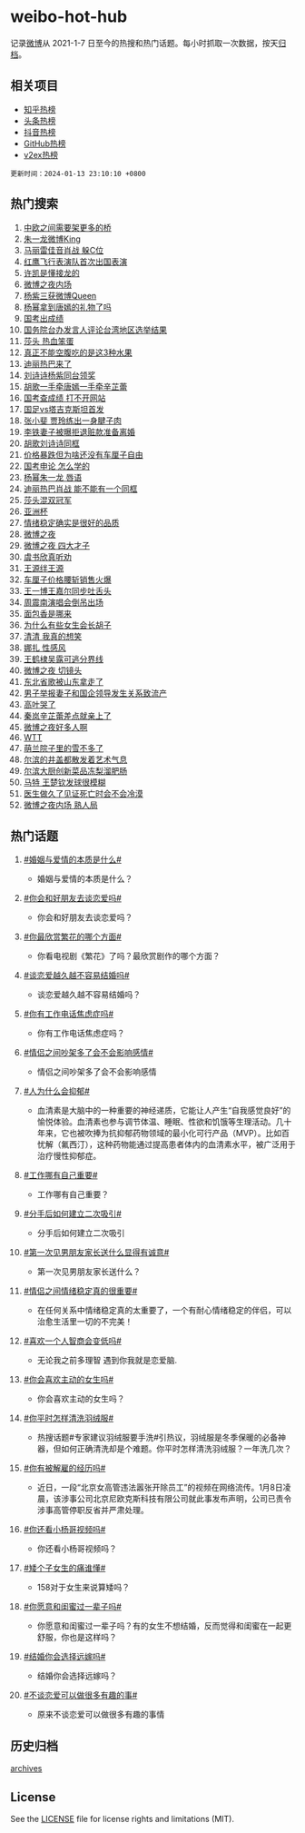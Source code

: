 # weibo-hot-hub

记录[微博](https://www.weibo.com)从 2021-1-7 日至今的热搜和热门话题。每小时抓取一次数据，按天[归档](archives)。

## 相关项目

- [知乎热榜](https://github.com/lonnyzhang423/zhihu-hot-hub)
- [头条热榜](https://github.com/lonnyzhang423/toutiao-hot-hub)
- [抖音热榜](https://github.com/lonnyzhang423/douyin-hot-hub)
- [GitHub热榜](https://github.com/lonnyzhang423/github-hot-hub)
- [v2ex热榜](https://github.com/lonnyzhang423/v2ex-hot-hub)


`更新时间：2024-01-13 23:10:10 +0800`

## 热门搜索

1. [中欧之间需要架更多的桥](https://m.weibo.cn/search?containerid=100103type%3D1%26t%3D10%26q%3D%23%E4%B8%AD%E6%AC%A7%E4%B9%8B%E9%97%B4%E9%9C%80%E8%A6%81%E6%9E%B6%E6%9B%B4%E5%A4%9A%E7%9A%84%E6%A1%A5%23&stream_entry_id=51&isnewpage=1&extparam=seat%3D1%26cate%3D10103%26q%3D%2523%25E4%25B8%25AD%25E6%25AC%25A7%25E4%25B9%258B%25E9%2597%25B4%25E9%259C%2580%25E8%25A6%2581%25E6%259E%25B6%25E6%259B%25B4%25E5%25A4%259A%25E7%259A%2584%25E6%25A1%25A5%2523%26dgr%3D0%26pos%3D0%26filter_type%3Drealtimehot%26c_type%3D51%26stream_entry_id%3D51%26display_time%3D1705158608%26pre_seqid%3D17051586087360425565)
1. [朱一龙微博King](https://m.weibo.cn/search?containerid=100103type%3D1%26t%3D10%26q%3D%E6%9C%B1%E4%B8%80%E9%BE%99%E5%BE%AE%E5%8D%9AKing&stream_entry_id=31&isnewpage=1&extparam=seat%3D1%26dgr%3D0%26stream_entry_id%3D31%26filter_type%3Drealtimehot%26c_type%3D31%26lcate%3D5001%26cate%3D5001%26q%3D%25E6%259C%25B1%25E4%25B8%2580%25E9%25BE%2599%25E5%25BE%25AE%25E5%258D%259AKing%26realpos%3D1%26pos%3D0%26flag%3D4%26band_rank%3D1%26display_time%3D1705158608%26pre_seqid%3D17051586087360425565)
1. [马丽雷佳音肖战 躲C位](https://m.weibo.cn/search?containerid=100103type%3D1%26t%3D10%26q%3D%E9%A9%AC%E4%B8%BD%E9%9B%B7%E4%BD%B3%E9%9F%B3%E8%82%96%E6%88%98+%E8%BA%B2C%E4%BD%8D&stream_entry_id=31&isnewpage=1&extparam=seat%3D1%26dgr%3D0%26stream_entry_id%3D31%26filter_type%3Drealtimehot%26c_type%3D31%26lcate%3D5001%26cate%3D5001%26q%3D%25E9%25A9%25AC%25E4%25B8%25BD%25E9%259B%25B7%25E4%25BD%25B3%25E9%259F%25B3%25E8%2582%2596%25E6%2588%2598%2520%25E8%25BA%25B2C%25E4%25BD%258D%26realpos%3D2%26pos%3D1%26flag%3D4%26band_rank%3D2%26display_time%3D1705158608%26pre_seqid%3D17051586087360425565)
1. [红鹰飞行表演队首次出国表演](https://m.weibo.cn/search?containerid=100103type%3D1%26t%3D10%26q%3D%23%E7%BA%A2%E9%B9%B0%E9%A3%9E%E8%A1%8C%E8%A1%A8%E6%BC%94%E9%98%9F%E9%A6%96%E6%AC%A1%E5%87%BA%E5%9B%BD%E8%A1%A8%E6%BC%94%23&stream_entry_id=31&isnewpage=1&extparam=seat%3D1%26dgr%3D0%26stream_entry_id%3D31%26filter_type%3Drealtimehot%26c_type%3D31%26lcate%3D5001%26cate%3D5001%26q%3D%2523%25E7%25BA%25A2%25E9%25B9%25B0%25E9%25A3%259E%25E8%25A1%258C%25E8%25A1%25A8%25E6%25BC%2594%25E9%2598%259F%25E9%25A6%2596%25E6%25AC%25A1%25E5%2587%25BA%25E5%259B%25BD%25E8%25A1%25A8%25E6%25BC%2594%2523%26realpos%3D3%26pos%3D2%26flag%3D1%26band_rank%3D3%26display_time%3D1705158608%26pre_seqid%3D17051586087360425565)
1. [许凯是懂接龙的](https://m.weibo.cn/search?containerid=100103type%3D1%26t%3D10%26q%3D%23%E8%AE%B8%E5%87%AF%E6%98%AF%E6%87%82%E6%8E%A5%E9%BE%99%E7%9A%84%23&stream_entry_id=31&isnewpage=1&extparam=seat%3D1%26is_ad_pos%3D1%26filter_type%3Drealtimehot%26c_type%3D31%26lcate%3D5001%26cate%3D5001%26q%3D%2523%25E8%25AE%25B8%25E5%2587%25AF%25E6%2598%25AF%25E6%2587%2582%25E6%258E%25A5%25E9%25BE%2599%25E7%259A%2584%2523%26dgr%3D0%26stream_entry_id%3D31%26adid%3D218706%26band_rank%3D4%26pos%3D3%26topic_ad%3D1%26display_time%3D1705158608%26pre_seqid%3D17051586087360425565)
1. [微博之夜内场](https://m.weibo.cn/search?containerid=100103type%3D1%26t%3D10%26q%3D%E5%BE%AE%E5%8D%9A%E4%B9%8B%E5%A4%9C%E5%86%85%E5%9C%BA&stream_entry_id=31&isnewpage=1&extparam=seat%3D1%26dgr%3D0%26stream_entry_id%3D31%26filter_type%3Drealtimehot%26c_type%3D31%26lcate%3D5001%26cate%3D5001%26q%3D%25E5%25BE%25AE%25E5%258D%259A%25E4%25B9%258B%25E5%25A4%259C%25E5%2586%2585%25E5%259C%25BA%26realpos%3D4%26pos%3D4%26flag%3D16%26band_rank%3D4%26display_time%3D1705158608%26pre_seqid%3D17051586087360425565)
1. [杨紫三获微博Queen](https://m.weibo.cn/search?containerid=100103type%3D1%26t%3D10%26q%3D%23%E6%9D%A8%E7%B4%AB%E4%B8%89%E8%8E%B7%E5%BE%AE%E5%8D%9AQueen%23&stream_entry_id=31&isnewpage=1&extparam=seat%3D1%26dgr%3D0%26stream_entry_id%3D31%26filter_type%3Drealtimehot%26c_type%3D31%26lcate%3D5001%26cate%3D5001%26q%3D%2523%25E6%259D%25A8%25E7%25B4%25AB%25E4%25B8%2589%25E8%258E%25B7%25E5%25BE%25AE%25E5%258D%259AQueen%2523%26realpos%3D5%26pos%3D5%26flag%3D1%26band_rank%3D5%26display_time%3D1705158608%26pre_seqid%3D17051586087360425565)
1. [杨幂拿到唐嫣的礼物了吗](https://m.weibo.cn/search?containerid=100103type%3D1%26t%3D10%26q%3D%E6%9D%A8%E5%B9%82%E6%8B%BF%E5%88%B0%E5%94%90%E5%AB%A3%E7%9A%84%E7%A4%BC%E7%89%A9%E4%BA%86%E5%90%97&stream_entry_id=31&isnewpage=1&extparam=seat%3D1%26dgr%3D0%26stream_entry_id%3D31%26filter_type%3Drealtimehot%26c_type%3D31%26lcate%3D5001%26cate%3D5001%26q%3D%25E6%259D%25A8%25E5%25B9%2582%25E6%258B%25BF%25E5%2588%25B0%25E5%2594%2590%25E5%25AB%25A3%25E7%259A%2584%25E7%25A4%25BC%25E7%2589%25A9%25E4%25BA%2586%25E5%2590%2597%26realpos%3D6%26pos%3D6%26flag%3D1%26band_rank%3D6%26display_time%3D1705158608%26pre_seqid%3D17051586087360425565)
1. [国考出成绩](https://m.weibo.cn/search?containerid=100103type%3D1%26t%3D10%26q%3D%E5%9B%BD%E8%80%83%E5%87%BA%E6%88%90%E7%BB%A9&stream_entry_id=31&isnewpage=1&extparam=seat%3D1%26dgr%3D0%26stream_entry_id%3D31%26filter_type%3Drealtimehot%26c_type%3D31%26lcate%3D5001%26cate%3D5001%26q%3D%25E5%259B%25BD%25E8%2580%2583%25E5%2587%25BA%25E6%2588%2590%25E7%25BB%25A9%26realpos%3D7%26pos%3D7%26flag%3D16%26band_rank%3D7%26display_time%3D1705158608%26pre_seqid%3D17051586087360425565)
1. [国务院台办发言人评论台湾地区选举结果](https://m.weibo.cn/search?containerid=100103type%3D1%26t%3D10%26q%3D%E5%9B%BD%E5%8A%A1%E9%99%A2%E5%8F%B0%E5%8A%9E%E5%8F%91%E8%A8%80%E4%BA%BA%E8%AF%84%E8%AE%BA%E5%8F%B0%E6%B9%BE%E5%9C%B0%E5%8C%BA%E9%80%89%E4%B8%BE%E7%BB%93%E6%9E%9C&stream_entry_id=31&isnewpage=1&extparam=seat%3D1%26dgr%3D0%26stream_entry_id%3D31%26filter_type%3Drealtimehot%26c_type%3D31%26lcate%3D5001%26cate%3D5001%26q%3D%25E5%259B%25BD%25E5%258A%25A1%25E9%2599%25A2%25E5%258F%25B0%25E5%258A%259E%25E5%258F%2591%25E8%25A8%2580%25E4%25BA%25BA%25E8%25AF%2584%25E8%25AE%25BA%25E5%258F%25B0%25E6%25B9%25BE%25E5%259C%25B0%25E5%258C%25BA%25E9%2580%2589%25E4%25B8%25BE%25E7%25BB%2593%25E6%259E%259C%26realpos%3D8%26pos%3D8%26flag%3D1%26band_rank%3D8%26display_time%3D1705158608%26pre_seqid%3D17051586087360425565)
1. [莎头 热血笨蛋](https://m.weibo.cn/search?containerid=100103type%3D1%26t%3D10%26q%3D%E8%8E%8E%E5%A4%B4+%E7%83%AD%E8%A1%80%E7%AC%A8%E8%9B%8B&stream_entry_id=31&isnewpage=1&extparam=seat%3D1%26dgr%3D0%26stream_entry_id%3D31%26filter_type%3Drealtimehot%26c_type%3D31%26lcate%3D5001%26cate%3D5001%26q%3D%25E8%258E%258E%25E5%25A4%25B4%2520%25E7%2583%25AD%25E8%25A1%2580%25E7%25AC%25A8%25E8%259B%258B%26realpos%3D9%26pos%3D9%26flag%3D1%26band_rank%3D9%26display_time%3D1705158608%26pre_seqid%3D17051586087360425565)
1. [真正不能空腹吃的是这3种水果](https://m.weibo.cn/search?containerid=100103type%3D1%26t%3D10%26q%3D%23%E7%9C%9F%E6%AD%A3%E4%B8%8D%E8%83%BD%E7%A9%BA%E8%85%B9%E5%90%83%E7%9A%84%E6%98%AF%E8%BF%993%E7%A7%8D%E6%B0%B4%E6%9E%9C%23&stream_entry_id=31&isnewpage=1&extparam=seat%3D1%26dgr%3D0%26stream_entry_id%3D31%26filter_type%3Drealtimehot%26c_type%3D31%26lcate%3D5001%26cate%3D5001%26q%3D%2523%25E7%259C%259F%25E6%25AD%25A3%25E4%25B8%258D%25E8%2583%25BD%25E7%25A9%25BA%25E8%2585%25B9%25E5%2590%2583%25E7%259A%2584%25E6%2598%25AF%25E8%25BF%25993%25E7%25A7%258D%25E6%25B0%25B4%25E6%259E%259C%2523%26realpos%3D10%26pos%3D10%26flag%3D0%26band_rank%3D10%26display_time%3D1705158608%26pre_seqid%3D17051586087360425565)
1. [迪丽热巴来了](https://m.weibo.cn/search?containerid=100103type%3D1%26t%3D10%26q%3D%23%E8%BF%AA%E4%B8%BD%E7%83%AD%E5%B7%B4%E6%9D%A5%E4%BA%86%23&stream_entry_id=31&isnewpage=1&extparam=seat%3D1%26dgr%3D0%26stream_entry_id%3D31%26filter_type%3Drealtimehot%26c_type%3D31%26lcate%3D5001%26cate%3D5001%26q%3D%2523%25E8%25BF%25AA%25E4%25B8%25BD%25E7%2583%25AD%25E5%25B7%25B4%25E6%259D%25A5%25E4%25BA%2586%2523%26realpos%3D11%26pos%3D11%26flag%3D2%26band_rank%3D11%26display_time%3D1705158608%26pre_seqid%3D17051586087360425565)
1. [刘诗诗杨紫同台领奖](https://m.weibo.cn/search?containerid=100103type%3D1%26t%3D10%26q%3D%23%E5%88%98%E8%AF%97%E8%AF%97%E6%9D%A8%E7%B4%AB%E5%90%8C%E5%8F%B0%E9%A2%86%E5%A5%96%23&stream_entry_id=31&isnewpage=1&extparam=seat%3D1%26dgr%3D0%26stream_entry_id%3D31%26filter_type%3Drealtimehot%26c_type%3D31%26lcate%3D5001%26cate%3D5001%26q%3D%2523%25E5%2588%2598%25E8%25AF%2597%25E8%25AF%2597%25E6%259D%25A8%25E7%25B4%25AB%25E5%2590%258C%25E5%258F%25B0%25E9%25A2%2586%25E5%25A5%2596%2523%26realpos%3D12%26pos%3D12%26flag%3D1%26band_rank%3D12%26display_time%3D1705158608%26pre_seqid%3D17051586087360425565)
1. [胡歌一手牵唐嫣一手牵辛芷蕾](https://m.weibo.cn/search?containerid=100103type%3D1%26t%3D10%26q%3D%23%E8%83%A1%E6%AD%8C%E4%B8%80%E6%89%8B%E7%89%B5%E5%94%90%E5%AB%A3%E4%B8%80%E6%89%8B%E7%89%B5%E8%BE%9B%E8%8A%B7%E8%95%BE%23&stream_entry_id=31&isnewpage=1&extparam=seat%3D1%26dgr%3D0%26stream_entry_id%3D31%26filter_type%3Drealtimehot%26c_type%3D31%26lcate%3D5001%26cate%3D5001%26q%3D%2523%25E8%2583%25A1%25E6%25AD%258C%25E4%25B8%2580%25E6%2589%258B%25E7%2589%25B5%25E5%2594%2590%25E5%25AB%25A3%25E4%25B8%2580%25E6%2589%258B%25E7%2589%25B5%25E8%25BE%259B%25E8%258A%25B7%25E8%2595%25BE%2523%26realpos%3D13%26pos%3D13%26flag%3D1%26band_rank%3D13%26display_time%3D1705158608%26pre_seqid%3D17051586087360425565)
1. [国考查成绩 打不开网站](https://m.weibo.cn/search?containerid=100103type%3D1%26t%3D10%26q%3D%E5%9B%BD%E8%80%83%E6%9F%A5%E6%88%90%E7%BB%A9+%E6%89%93%E4%B8%8D%E5%BC%80%E7%BD%91%E7%AB%99&stream_entry_id=31&isnewpage=1&extparam=seat%3D1%26dgr%3D0%26stream_entry_id%3D31%26filter_type%3Drealtimehot%26c_type%3D31%26lcate%3D5001%26cate%3D5001%26q%3D%25E5%259B%25BD%25E8%2580%2583%25E6%259F%25A5%25E6%2588%2590%25E7%25BB%25A9%2520%25E6%2589%2593%25E4%25B8%258D%25E5%25BC%2580%25E7%25BD%2591%25E7%25AB%2599%26realpos%3D14%26pos%3D14%26flag%3D0%26band_rank%3D14%26display_time%3D1705158608%26pre_seqid%3D17051586087360425565)
1. [国足vs塔吉克斯坦首发](https://m.weibo.cn/search?containerid=100103type%3D1%26t%3D10%26q%3D%23%E5%9B%BD%E8%B6%B3vs%E5%A1%94%E5%90%89%E5%85%8B%E6%96%AF%E5%9D%A6%E9%A6%96%E5%8F%91%23&stream_entry_id=31&isnewpage=1&extparam=seat%3D1%26dgr%3D0%26stream_entry_id%3D31%26filter_type%3Drealtimehot%26c_type%3D31%26lcate%3D5001%26cate%3D5001%26q%3D%2523%25E5%259B%25BD%25E8%25B6%25B3vs%25E5%25A1%2594%25E5%2590%2589%25E5%2585%258B%25E6%2596%25AF%25E5%259D%25A6%25E9%25A6%2596%25E5%258F%2591%2523%26realpos%3D15%26pos%3D15%26flag%3D0%26band_rank%3D15%26display_time%3D1705158608%26pre_seqid%3D17051586087360425565)
1. [张小斐 贾玲练出一身腱子肉](https://m.weibo.cn/search?containerid=100103type%3D1%26t%3D10%26q%3D%E5%BC%A0%E5%B0%8F%E6%96%90+%E8%B4%BE%E7%8E%B2%E7%BB%83%E5%87%BA%E4%B8%80%E8%BA%AB%E8%85%B1%E5%AD%90%E8%82%89&stream_entry_id=31&isnewpage=1&extparam=seat%3D1%26dgr%3D0%26stream_entry_id%3D31%26filter_type%3Drealtimehot%26c_type%3D31%26lcate%3D5001%26cate%3D5001%26q%3D%25E5%25BC%25A0%25E5%25B0%258F%25E6%2596%2590%2520%25E8%25B4%25BE%25E7%258E%25B2%25E7%25BB%2583%25E5%2587%25BA%25E4%25B8%2580%25E8%25BA%25AB%25E8%2585%25B1%25E5%25AD%2590%25E8%2582%2589%26realpos%3D16%26pos%3D16%26flag%3D1%26band_rank%3D16%26display_time%3D1705158608%26pre_seqid%3D17051586087360425565)
1. [李铁妻子被曝拒退赃款准备离婚](https://m.weibo.cn/search?containerid=100103type%3D1%26t%3D10%26q%3D%23%E6%9D%8E%E9%93%81%E5%A6%BB%E5%AD%90%E8%A2%AB%E6%9B%9D%E6%8B%92%E9%80%80%E8%B5%83%E6%AC%BE%E5%87%86%E5%A4%87%E7%A6%BB%E5%A9%9A%23&stream_entry_id=31&isnewpage=1&extparam=seat%3D1%26dgr%3D0%26stream_entry_id%3D31%26filter_type%3Drealtimehot%26c_type%3D31%26lcate%3D5001%26cate%3D5001%26q%3D%2523%25E6%259D%258E%25E9%2593%2581%25E5%25A6%25BB%25E5%25AD%2590%25E8%25A2%25AB%25E6%259B%259D%25E6%258B%2592%25E9%2580%2580%25E8%25B5%2583%25E6%25AC%25BE%25E5%2587%2586%25E5%25A4%2587%25E7%25A6%25BB%25E5%25A9%259A%2523%26realpos%3D17%26pos%3D17%26flag%3D0%26band_rank%3D17%26display_time%3D1705158608%26pre_seqid%3D17051586087360425565)
1. [胡歌刘诗诗同框](https://m.weibo.cn/search?containerid=100103type%3D1%26t%3D10%26q%3D%23%E8%83%A1%E6%AD%8C%E5%88%98%E8%AF%97%E8%AF%97%E5%90%8C%E6%A1%86%23&stream_entry_id=31&isnewpage=1&extparam=seat%3D1%26dgr%3D0%26stream_entry_id%3D31%26filter_type%3Drealtimehot%26c_type%3D31%26lcate%3D5001%26cate%3D5001%26q%3D%2523%25E8%2583%25A1%25E6%25AD%258C%25E5%2588%2598%25E8%25AF%2597%25E8%25AF%2597%25E5%2590%258C%25E6%25A1%2586%2523%26realpos%3D18%26pos%3D18%26flag%3D0%26band_rank%3D18%26display_time%3D1705158608%26pre_seqid%3D17051586087360425565)
1. [价格暴跌但为啥还没有车厘子自由](https://m.weibo.cn/search?containerid=100103type%3D1%26t%3D10%26q%3D%23%E4%BB%B7%E6%A0%BC%E6%9A%B4%E8%B7%8C%E4%BD%86%E4%B8%BA%E5%95%A5%E8%BF%98%E6%B2%A1%E6%9C%89%E8%BD%A6%E5%8E%98%E5%AD%90%E8%87%AA%E7%94%B1%23&stream_entry_id=31&isnewpage=1&extparam=seat%3D1%26dgr%3D0%26stream_entry_id%3D31%26filter_type%3Drealtimehot%26c_type%3D31%26lcate%3D5001%26cate%3D5001%26q%3D%2523%25E4%25BB%25B7%25E6%25A0%25BC%25E6%259A%25B4%25E8%25B7%258C%25E4%25BD%2586%25E4%25B8%25BA%25E5%2595%25A5%25E8%25BF%2598%25E6%25B2%25A1%25E6%259C%2589%25E8%25BD%25A6%25E5%258E%2598%25E5%25AD%2590%25E8%2587%25AA%25E7%2594%25B1%2523%26realpos%3D19%26pos%3D19%26flag%3D1%26band_rank%3D19%26display_time%3D1705158608%26pre_seqid%3D17051586087360425565)
1. [国考申论 怎么学的](https://m.weibo.cn/search?containerid=100103type%3D1%26t%3D10%26q%3D%E5%9B%BD%E8%80%83%E7%94%B3%E8%AE%BA+%E6%80%8E%E4%B9%88%E5%AD%A6%E7%9A%84&stream_entry_id=31&isnewpage=1&extparam=seat%3D1%26dgr%3D0%26stream_entry_id%3D31%26filter_type%3Drealtimehot%26c_type%3D31%26lcate%3D5001%26cate%3D5001%26q%3D%25E5%259B%25BD%25E8%2580%2583%25E7%2594%25B3%25E8%25AE%25BA%2520%25E6%2580%258E%25E4%25B9%2588%25E5%25AD%25A6%25E7%259A%2584%26realpos%3D20%26pos%3D20%26flag%3D0%26band_rank%3D20%26display_time%3D1705158608%26pre_seqid%3D17051586087360425565)
1. [杨幂朱一龙 唇语](https://m.weibo.cn/search?containerid=100103type%3D1%26t%3D10%26q%3D%E6%9D%A8%E5%B9%82%E6%9C%B1%E4%B8%80%E9%BE%99+%E5%94%87%E8%AF%AD&stream_entry_id=31&isnewpage=1&extparam=seat%3D1%26dgr%3D0%26stream_entry_id%3D31%26filter_type%3Drealtimehot%26c_type%3D31%26lcate%3D5001%26cate%3D5001%26q%3D%25E6%259D%25A8%25E5%25B9%2582%25E6%259C%25B1%25E4%25B8%2580%25E9%25BE%2599%2520%25E5%2594%2587%25E8%25AF%25AD%26realpos%3D21%26pos%3D21%26flag%3D2%26band_rank%3D21%26display_time%3D1705158608%26pre_seqid%3D17051586087360425565)
1. [迪丽热巴肖战 能不能有一个同框](https://m.weibo.cn/search?containerid=100103type%3D1%26t%3D10%26q%3D%E8%BF%AA%E4%B8%BD%E7%83%AD%E5%B7%B4%E8%82%96%E6%88%98+%E8%83%BD%E4%B8%8D%E8%83%BD%E6%9C%89%E4%B8%80%E4%B8%AA%E5%90%8C%E6%A1%86&stream_entry_id=31&isnewpage=1&extparam=seat%3D1%26dgr%3D0%26stream_entry_id%3D31%26filter_type%3Drealtimehot%26c_type%3D31%26lcate%3D5001%26cate%3D5001%26q%3D%25E8%25BF%25AA%25E4%25B8%25BD%25E7%2583%25AD%25E5%25B7%25B4%25E8%2582%2596%25E6%2588%2598%2520%25E8%2583%25BD%25E4%25B8%258D%25E8%2583%25BD%25E6%259C%2589%25E4%25B8%2580%25E4%25B8%25AA%25E5%2590%258C%25E6%25A1%2586%26realpos%3D22%26pos%3D22%26flag%3D1%26band_rank%3D22%26display_time%3D1705158608%26pre_seqid%3D17051586087360425565)
1. [莎头混双冠军](https://m.weibo.cn/search?containerid=100103type%3D1%26t%3D10%26q%3D%E8%8E%8E%E5%A4%B4%E6%B7%B7%E5%8F%8C%E5%86%A0%E5%86%9B&stream_entry_id=31&isnewpage=1&extparam=seat%3D1%26dgr%3D0%26stream_entry_id%3D31%26filter_type%3Drealtimehot%26c_type%3D31%26lcate%3D5001%26cate%3D5001%26q%3D%25E8%258E%258E%25E5%25A4%25B4%25E6%25B7%25B7%25E5%258F%258C%25E5%2586%25A0%25E5%2586%259B%26realpos%3D23%26pos%3D23%26flag%3D1%26band_rank%3D23%26display_time%3D1705158608%26pre_seqid%3D17051586087360425565)
1. [亚洲杯](https://m.weibo.cn/search?containerid=100103type%3D1%26t%3D10%26q%3D%E4%BA%9A%E6%B4%B2%E6%9D%AF&stream_entry_id=31&isnewpage=1&extparam=seat%3D1%26dgr%3D0%26stream_entry_id%3D31%26filter_type%3Drealtimehot%26c_type%3D31%26lcate%3D5001%26cate%3D5001%26q%3D%25E4%25BA%259A%25E6%25B4%25B2%25E6%259D%25AF%26realpos%3D24%26pos%3D24%26flag%3D0%26band_rank%3D24%26display_time%3D1705158608%26pre_seqid%3D17051586087360425565)
1. [情绪稳定确实是很好的品质](https://m.weibo.cn/search?containerid=100103type%3D1%26t%3D10%26q%3D%E6%83%85%E7%BB%AA%E7%A8%B3%E5%AE%9A%E7%A1%AE%E5%AE%9E%E6%98%AF%E5%BE%88%E5%A5%BD%E7%9A%84%E5%93%81%E8%B4%A8&stream_entry_id=31&isnewpage=1&extparam=seat%3D1%26dgr%3D0%26stream_entry_id%3D31%26filter_type%3Drealtimehot%26c_type%3D31%26lcate%3D5001%26cate%3D5001%26q%3D%25E6%2583%2585%25E7%25BB%25AA%25E7%25A8%25B3%25E5%25AE%259A%25E7%25A1%25AE%25E5%25AE%259E%25E6%2598%25AF%25E5%25BE%2588%25E5%25A5%25BD%25E7%259A%2584%25E5%2593%2581%25E8%25B4%25A8%26realpos%3D25%26pos%3D25%26flag%3D0%26band_rank%3D25%26display_time%3D1705158608%26pre_seqid%3D17051586087360425565)
1. [微博之夜](https://m.weibo.cn/search?containerid=100103type%3D1%26t%3D10%26q%3D%E5%BE%AE%E5%8D%9A%E4%B9%8B%E5%A4%9C&stream_entry_id=31&isnewpage=1&extparam=seat%3D1%26dgr%3D0%26stream_entry_id%3D31%26filter_type%3Drealtimehot%26c_type%3D31%26lcate%3D5001%26cate%3D5001%26q%3D%25E5%25BE%25AE%25E5%258D%259A%25E4%25B9%258B%25E5%25A4%259C%26realpos%3D26%26pos%3D26%26flag%3D0%26band_rank%3D26%26display_time%3D1705158608%26pre_seqid%3D17051586087360425565)
1. [微博之夜 四大才子](https://m.weibo.cn/search?containerid=100103type%3D1%26t%3D10%26q%3D%E5%BE%AE%E5%8D%9A%E4%B9%8B%E5%A4%9C+%E5%9B%9B%E5%A4%A7%E6%89%8D%E5%AD%90&stream_entry_id=31&isnewpage=1&extparam=seat%3D1%26dgr%3D0%26stream_entry_id%3D31%26filter_type%3Drealtimehot%26c_type%3D31%26lcate%3D5001%26cate%3D5001%26q%3D%25E5%25BE%25AE%25E5%258D%259A%25E4%25B9%258B%25E5%25A4%259C%2520%25E5%259B%259B%25E5%25A4%25A7%25E6%2589%258D%25E5%25AD%2590%26realpos%3D27%26pos%3D27%26flag%3D0%26band_rank%3D27%26display_time%3D1705158608%26pre_seqid%3D17051586087360425565)
1. [虞书欣真听劝](https://m.weibo.cn/search?containerid=100103type%3D1%26t%3D10%26q%3D%E8%99%9E%E4%B9%A6%E6%AC%A3%E7%9C%9F%E5%90%AC%E5%8A%9D&stream_entry_id=31&isnewpage=1&extparam=seat%3D1%26dgr%3D0%26stream_entry_id%3D31%26filter_type%3Drealtimehot%26c_type%3D31%26lcate%3D5001%26cate%3D5001%26q%3D%25E8%2599%259E%25E4%25B9%25A6%25E6%25AC%25A3%25E7%259C%259F%25E5%2590%25AC%25E5%258A%259D%26realpos%3D28%26pos%3D28%26flag%3D0%26band_rank%3D28%26display_time%3D1705158608%26pre_seqid%3D17051586087360425565)
1. [王源绊王源](https://m.weibo.cn/search?containerid=100103type%3D1%26t%3D10%26q%3D%E7%8E%8B%E6%BA%90%E7%BB%8A%E7%8E%8B%E6%BA%90&stream_entry_id=31&isnewpage=1&extparam=seat%3D1%26dgr%3D0%26stream_entry_id%3D31%26filter_type%3Drealtimehot%26c_type%3D31%26lcate%3D5001%26cate%3D5001%26q%3D%25E7%258E%258B%25E6%25BA%2590%25E7%25BB%258A%25E7%258E%258B%25E6%25BA%2590%26realpos%3D29%26pos%3D29%26flag%3D1%26band_rank%3D29%26display_time%3D1705158608%26pre_seqid%3D17051586087360425565)
1. [车厘子价格腰斩销售火爆](https://m.weibo.cn/search?containerid=100103type%3D1%26t%3D10%26q%3D%23%E8%BD%A6%E5%8E%98%E5%AD%90%E4%BB%B7%E6%A0%BC%E8%85%B0%E6%96%A9%E9%94%80%E5%94%AE%E7%81%AB%E7%88%86%23&stream_entry_id=31&isnewpage=1&extparam=seat%3D1%26dgr%3D0%26stream_entry_id%3D31%26filter_type%3Drealtimehot%26c_type%3D31%26lcate%3D5001%26cate%3D5001%26q%3D%2523%25E8%25BD%25A6%25E5%258E%2598%25E5%25AD%2590%25E4%25BB%25B7%25E6%25A0%25BC%25E8%2585%25B0%25E6%2596%25A9%25E9%2594%2580%25E5%2594%25AE%25E7%2581%25AB%25E7%2588%2586%2523%26realpos%3D30%26pos%3D30%26flag%3D0%26band_rank%3D30%26display_time%3D1705158608%26pre_seqid%3D17051586087360425565)
1. [王一博王嘉尔同步吐舌头](https://m.weibo.cn/search?containerid=100103type%3D1%26t%3D10%26q%3D%E7%8E%8B%E4%B8%80%E5%8D%9A%E7%8E%8B%E5%98%89%E5%B0%94%E5%90%8C%E6%AD%A5%E5%90%90%E8%88%8C%E5%A4%B4&stream_entry_id=31&isnewpage=1&extparam=seat%3D1%26dgr%3D0%26stream_entry_id%3D31%26filter_type%3Drealtimehot%26c_type%3D31%26lcate%3D5001%26cate%3D5001%26q%3D%25E7%258E%258B%25E4%25B8%2580%25E5%258D%259A%25E7%258E%258B%25E5%2598%2589%25E5%25B0%2594%25E5%2590%258C%25E6%25AD%25A5%25E5%2590%2590%25E8%2588%258C%25E5%25A4%25B4%26realpos%3D31%26pos%3D31%26flag%3D1%26band_rank%3D31%26display_time%3D1705158608%26pre_seqid%3D17051586087360425565)
1. [周震南演唱会倒吊出场](https://m.weibo.cn/search?containerid=100103type%3D1%26t%3D10%26q%3D%23%E5%91%A8%E9%9C%87%E5%8D%97%E6%BC%94%E5%94%B1%E4%BC%9A%E5%80%92%E5%90%8A%E5%87%BA%E5%9C%BA%23&stream_entry_id=31&isnewpage=1&extparam=seat%3D1%26dgr%3D0%26stream_entry_id%3D31%26filter_type%3Drealtimehot%26c_type%3D31%26lcate%3D5001%26cate%3D5001%26q%3D%2523%25E5%2591%25A8%25E9%259C%2587%25E5%258D%2597%25E6%25BC%2594%25E5%2594%25B1%25E4%25BC%259A%25E5%2580%2592%25E5%2590%258A%25E5%2587%25BA%25E5%259C%25BA%2523%26realpos%3D32%26pos%3D32%26flag%3D1%26band_rank%3D32%26display_time%3D1705158608%26pre_seqid%3D17051586087360425565)
1. [面包香是哪来](https://m.weibo.cn/search?containerid=100103type%3D1%26t%3D10%26q%3D%23%E9%9D%A2%E5%8C%85%E9%A6%99%E6%98%AF%E5%93%AA%E6%9D%A5%23&stream_entry_id=31&isnewpage=1&extparam=seat%3D1%26dgr%3D0%26stream_entry_id%3D31%26filter_type%3Drealtimehot%26c_type%3D31%26lcate%3D5001%26cate%3D5001%26q%3D%2523%25E9%259D%25A2%25E5%258C%2585%25E9%25A6%2599%25E6%2598%25AF%25E5%2593%25AA%25E6%259D%25A5%2523%26realpos%3D33%26pos%3D33%26flag%3D1%26band_rank%3D33%26display_time%3D1705158608%26pre_seqid%3D17051586087360425565)
1. [为什么有些女生会长胡子](https://m.weibo.cn/search?containerid=100103type%3D1%26t%3D10%26q%3D%23%E4%B8%BA%E4%BB%80%E4%B9%88%E6%9C%89%E4%BA%9B%E5%A5%B3%E7%94%9F%E4%BC%9A%E9%95%BF%E8%83%A1%E5%AD%90%23&stream_entry_id=31&isnewpage=1&extparam=seat%3D1%26dgr%3D0%26stream_entry_id%3D31%26filter_type%3Drealtimehot%26c_type%3D31%26lcate%3D5001%26cate%3D5001%26q%3D%2523%25E4%25B8%25BA%25E4%25BB%2580%25E4%25B9%2588%25E6%259C%2589%25E4%25BA%259B%25E5%25A5%25B3%25E7%2594%259F%25E4%25BC%259A%25E9%2595%25BF%25E8%2583%25A1%25E5%25AD%2590%2523%26realpos%3D34%26pos%3D34%26flag%3D1%26band_rank%3D34%26display_time%3D1705158608%26pre_seqid%3D17051586087360425565)
1. [清清 我真的想笑](https://m.weibo.cn/search?containerid=100103type%3D1%26t%3D10%26q%3D%E6%B8%85%E6%B8%85+%E6%88%91%E7%9C%9F%E7%9A%84%E6%83%B3%E7%AC%91&stream_entry_id=31&isnewpage=1&extparam=seat%3D1%26dgr%3D0%26stream_entry_id%3D31%26filter_type%3Drealtimehot%26c_type%3D31%26lcate%3D5001%26cate%3D5001%26q%3D%25E6%25B8%2585%25E6%25B8%2585%2520%25E6%2588%2591%25E7%259C%259F%25E7%259A%2584%25E6%2583%25B3%25E7%25AC%2591%26realpos%3D35%26pos%3D35%26flag%3D0%26band_rank%3D35%26display_time%3D1705158608%26pre_seqid%3D17051586087360425565)
1. [娜扎 性感风](https://m.weibo.cn/search?containerid=100103type%3D1%26t%3D10%26q%3D%E5%A8%9C%E6%89%8E+%E6%80%A7%E6%84%9F%E9%A3%8E&stream_entry_id=31&isnewpage=1&extparam=seat%3D1%26dgr%3D0%26stream_entry_id%3D31%26filter_type%3Drealtimehot%26c_type%3D31%26lcate%3D5001%26cate%3D5001%26q%3D%25E5%25A8%259C%25E6%2589%258E%2520%25E6%2580%25A7%25E6%2584%259F%25E9%25A3%258E%26realpos%3D36%26pos%3D36%26flag%3D0%26band_rank%3D36%26display_time%3D1705158608%26pre_seqid%3D17051586087360425565)
1. [王鹤棣吴露可逃分界线](https://m.weibo.cn/search?containerid=100103type%3D1%26t%3D10%26q%3D%23%E7%8E%8B%E9%B9%A4%E6%A3%A3%E5%90%B4%E9%9C%B2%E5%8F%AF%E9%80%83%E5%88%86%E7%95%8C%E7%BA%BF%23&stream_entry_id=31&isnewpage=1&extparam=seat%3D1%26dgr%3D0%26stream_entry_id%3D31%26filter_type%3Drealtimehot%26c_type%3D31%26lcate%3D5001%26cate%3D5001%26q%3D%2523%25E7%258E%258B%25E9%25B9%25A4%25E6%25A3%25A3%25E5%2590%25B4%25E9%259C%25B2%25E5%258F%25AF%25E9%2580%2583%25E5%2588%2586%25E7%2595%258C%25E7%25BA%25BF%2523%26realpos%3D37%26pos%3D37%26flag%3D0%26band_rank%3D37%26display_time%3D1705158608%26pre_seqid%3D17051586087360425565)
1. [微博之夜 切镜头](https://m.weibo.cn/search?containerid=100103type%3D1%26t%3D10%26q%3D%E5%BE%AE%E5%8D%9A%E4%B9%8B%E5%A4%9C+%E5%88%87%E9%95%9C%E5%A4%B4&stream_entry_id=31&isnewpage=1&extparam=seat%3D1%26dgr%3D0%26stream_entry_id%3D31%26filter_type%3Drealtimehot%26c_type%3D31%26lcate%3D5001%26cate%3D5001%26q%3D%25E5%25BE%25AE%25E5%258D%259A%25E4%25B9%258B%25E5%25A4%259C%2520%25E5%2588%2587%25E9%2595%259C%25E5%25A4%25B4%26realpos%3D38%26pos%3D38%26flag%3D0%26band_rank%3D38%26display_time%3D1705158608%26pre_seqid%3D17051586087360425565)
1. [东北省歌被山东拿走了](https://m.weibo.cn/search?containerid=100103type%3D1%26t%3D10%26q%3D%23%E4%B8%9C%E5%8C%97%E7%9C%81%E6%AD%8C%E8%A2%AB%E5%B1%B1%E4%B8%9C%E6%8B%BF%E8%B5%B0%E4%BA%86%23&stream_entry_id=31&isnewpage=1&extparam=seat%3D1%26dgr%3D0%26stream_entry_id%3D31%26filter_type%3Drealtimehot%26c_type%3D31%26lcate%3D5001%26cate%3D5001%26q%3D%2523%25E4%25B8%259C%25E5%258C%2597%25E7%259C%2581%25E6%25AD%258C%25E8%25A2%25AB%25E5%25B1%25B1%25E4%25B8%259C%25E6%258B%25BF%25E8%25B5%25B0%25E4%25BA%2586%2523%26realpos%3D39%26pos%3D39%26flag%3D0%26band_rank%3D39%26display_time%3D1705158608%26pre_seqid%3D17051586087360425565)
1. [男子举报妻子和国企领导发生关系致流产](https://m.weibo.cn/search?containerid=100103type%3D1%26t%3D10%26q%3D%23%E7%94%B7%E5%AD%90%E4%B8%BE%E6%8A%A5%E5%A6%BB%E5%AD%90%E5%92%8C%E5%9B%BD%E4%BC%81%E9%A2%86%E5%AF%BC%E5%8F%91%E7%94%9F%E5%85%B3%E7%B3%BB%E8%87%B4%E6%B5%81%E4%BA%A7%23&stream_entry_id=31&isnewpage=1&extparam=seat%3D1%26dgr%3D0%26stream_entry_id%3D31%26filter_type%3Drealtimehot%26c_type%3D31%26lcate%3D5001%26cate%3D5001%26q%3D%2523%25E7%2594%25B7%25E5%25AD%2590%25E4%25B8%25BE%25E6%258A%25A5%25E5%25A6%25BB%25E5%25AD%2590%25E5%2592%258C%25E5%259B%25BD%25E4%25BC%2581%25E9%25A2%2586%25E5%25AF%25BC%25E5%258F%2591%25E7%2594%259F%25E5%2585%25B3%25E7%25B3%25BB%25E8%2587%25B4%25E6%25B5%2581%25E4%25BA%25A7%2523%26realpos%3D40%26pos%3D40%26flag%3D0%26band_rank%3D40%26display_time%3D1705158608%26pre_seqid%3D17051586087360425565)
1. [高叶哭了](https://m.weibo.cn/search?containerid=100103type%3D1%26t%3D10%26q%3D%E9%AB%98%E5%8F%B6%E5%93%AD%E4%BA%86&stream_entry_id=31&isnewpage=1&extparam=seat%3D1%26dgr%3D0%26stream_entry_id%3D31%26filter_type%3Drealtimehot%26c_type%3D31%26lcate%3D5001%26cate%3D5001%26q%3D%25E9%25AB%2598%25E5%258F%25B6%25E5%2593%25AD%25E4%25BA%2586%26realpos%3D41%26pos%3D41%26flag%3D0%26band_rank%3D41%26display_time%3D1705158608%26pre_seqid%3D17051586087360425565)
1. [秦岚辛芷蕾差点就亲上了](https://m.weibo.cn/search?containerid=100103type%3D1%26t%3D10%26q%3D%E7%A7%A6%E5%B2%9A%E8%BE%9B%E8%8A%B7%E8%95%BE%E5%B7%AE%E7%82%B9%E5%B0%B1%E4%BA%B2%E4%B8%8A%E4%BA%86&stream_entry_id=31&isnewpage=1&extparam=seat%3D1%26dgr%3D0%26stream_entry_id%3D31%26filter_type%3Drealtimehot%26c_type%3D31%26lcate%3D5001%26cate%3D5001%26q%3D%25E7%25A7%25A6%25E5%25B2%259A%25E8%25BE%259B%25E8%258A%25B7%25E8%2595%25BE%25E5%25B7%25AE%25E7%2582%25B9%25E5%25B0%25B1%25E4%25BA%25B2%25E4%25B8%258A%25E4%25BA%2586%26realpos%3D42%26pos%3D42%26flag%3D1%26band_rank%3D42%26display_time%3D1705158608%26pre_seqid%3D17051586087360425565)
1. [微博之夜好多人啊](https://m.weibo.cn/search?containerid=100103type%3D1%26t%3D10%26q%3D%E5%BE%AE%E5%8D%9A%E4%B9%8B%E5%A4%9C%E5%A5%BD%E5%A4%9A%E4%BA%BA%E5%95%8A&stream_entry_id=31&isnewpage=1&extparam=seat%3D1%26dgr%3D0%26stream_entry_id%3D31%26filter_type%3Drealtimehot%26c_type%3D31%26lcate%3D5001%26cate%3D5001%26q%3D%25E5%25BE%25AE%25E5%258D%259A%25E4%25B9%258B%25E5%25A4%259C%25E5%25A5%25BD%25E5%25A4%259A%25E4%25BA%25BA%25E5%2595%258A%26realpos%3D43%26pos%3D43%26flag%3D0%26band_rank%3D43%26display_time%3D1705158608%26pre_seqid%3D17051586087360425565)
1. [WTT](https://m.weibo.cn/search?containerid=100103type%3D1%26t%3D10%26q%3DWTT&stream_entry_id=31&isnewpage=1&extparam=seat%3D1%26dgr%3D0%26stream_entry_id%3D31%26filter_type%3Drealtimehot%26c_type%3D31%26lcate%3D5001%26cate%3D5001%26q%3DWTT%26realpos%3D44%26pos%3D44%26flag%3D0%26band_rank%3D44%26display_time%3D1705158608%26pre_seqid%3D17051586087360425565)
1. [萌兰院子里的雪不多了](https://m.weibo.cn/search?containerid=100103type%3D1%26t%3D10%26q%3D%23%E8%90%8C%E5%85%B0%E9%99%A2%E5%AD%90%E9%87%8C%E7%9A%84%E9%9B%AA%E4%B8%8D%E5%A4%9A%E4%BA%86%23&stream_entry_id=31&isnewpage=1&extparam=seat%3D1%26dgr%3D0%26stream_entry_id%3D31%26filter_type%3Drealtimehot%26c_type%3D31%26lcate%3D5001%26cate%3D5001%26q%3D%2523%25E8%2590%258C%25E5%2585%25B0%25E9%2599%25A2%25E5%25AD%2590%25E9%2587%258C%25E7%259A%2584%25E9%259B%25AA%25E4%25B8%258D%25E5%25A4%259A%25E4%25BA%2586%2523%26realpos%3D45%26pos%3D45%26flag%3D32768%26band_rank%3D45%26display_time%3D1705158608%26pre_seqid%3D17051586087360425565)
1. [尔滨的井盖都散发着艺术气息](https://m.weibo.cn/search?containerid=100103type%3D1%26t%3D10%26q%3D%23%E5%B0%94%E6%BB%A8%E7%9A%84%E4%BA%95%E7%9B%96%E9%83%BD%E6%95%A3%E5%8F%91%E7%9D%80%E8%89%BA%E6%9C%AF%E6%B0%94%E6%81%AF%23&stream_entry_id=31&isnewpage=1&extparam=seat%3D1%26dgr%3D0%26stream_entry_id%3D31%26filter_type%3Drealtimehot%26c_type%3D31%26lcate%3D5001%26cate%3D5001%26q%3D%2523%25E5%25B0%2594%25E6%25BB%25A8%25E7%259A%2584%25E4%25BA%2595%25E7%259B%2596%25E9%2583%25BD%25E6%2595%25A3%25E5%258F%2591%25E7%259D%2580%25E8%2589%25BA%25E6%259C%25AF%25E6%25B0%2594%25E6%2581%25AF%2523%26realpos%3D46%26pos%3D46%26flag%3D32768%26band_rank%3D46%26display_time%3D1705158608%26pre_seqid%3D17051586087360425565)
1. [尔滨大厨创新菜品冻梨溜肥肠](https://m.weibo.cn/search?containerid=100103type%3D1%26t%3D10%26q%3D%23%E5%B0%94%E6%BB%A8%E5%A4%A7%E5%8E%A8%E5%88%9B%E6%96%B0%E8%8F%9C%E5%93%81%E5%86%BB%E6%A2%A8%E6%BA%9C%E8%82%A5%E8%82%A0%23&stream_entry_id=31&isnewpage=1&extparam=seat%3D1%26dgr%3D0%26stream_entry_id%3D31%26filter_type%3Drealtimehot%26c_type%3D31%26lcate%3D5001%26cate%3D5001%26q%3D%2523%25E5%25B0%2594%25E6%25BB%25A8%25E5%25A4%25A7%25E5%258E%25A8%25E5%2588%259B%25E6%2596%25B0%25E8%258F%259C%25E5%2593%2581%25E5%2586%25BB%25E6%25A2%25A8%25E6%25BA%259C%25E8%2582%25A5%25E8%2582%25A0%2523%26realpos%3D47%26pos%3D47%26flag%3D32768%26band_rank%3D47%26display_time%3D1705158608%26pre_seqid%3D17051586087360425565)
1. [马特 王楚钦发球很模糊](https://m.weibo.cn/search?containerid=100103type%3D1%26t%3D10%26q%3D%E9%A9%AC%E7%89%B9+%E7%8E%8B%E6%A5%9A%E9%92%A6%E5%8F%91%E7%90%83%E5%BE%88%E6%A8%A1%E7%B3%8A&stream_entry_id=31&isnewpage=1&extparam=seat%3D1%26dgr%3D0%26stream_entry_id%3D31%26filter_type%3Drealtimehot%26c_type%3D31%26lcate%3D5001%26cate%3D5001%26q%3D%25E9%25A9%25AC%25E7%2589%25B9%2520%25E7%258E%258B%25E6%25A5%259A%25E9%2592%25A6%25E5%258F%2591%25E7%2590%2583%25E5%25BE%2588%25E6%25A8%25A1%25E7%25B3%258A%26realpos%3D48%26pos%3D48%26flag%3D0%26band_rank%3D48%26display_time%3D1705158608%26pre_seqid%3D17051586087360425565)
1. [医生做久了见证死亡时会不会冷漠](https://m.weibo.cn/search?containerid=100103type%3D1%26t%3D10%26q%3D%E5%8C%BB%E7%94%9F%E5%81%9A%E4%B9%85%E4%BA%86%E8%A7%81%E8%AF%81%E6%AD%BB%E4%BA%A1%E6%97%B6%E4%BC%9A%E4%B8%8D%E4%BC%9A%E5%86%B7%E6%BC%A0&stream_entry_id=31&isnewpage=1&extparam=seat%3D1%26dgr%3D0%26stream_entry_id%3D31%26filter_type%3Drealtimehot%26c_type%3D31%26lcate%3D5001%26cate%3D5001%26q%3D%25E5%258C%25BB%25E7%2594%259F%25E5%2581%259A%25E4%25B9%2585%25E4%25BA%2586%25E8%25A7%2581%25E8%25AF%2581%25E6%25AD%25BB%25E4%25BA%25A1%25E6%2597%25B6%25E4%25BC%259A%25E4%25B8%258D%25E4%25BC%259A%25E5%2586%25B7%25E6%25BC%25A0%26realpos%3D49%26pos%3D49%26flag%3D0%26band_rank%3D49%26display_time%3D1705158608%26pre_seqid%3D17051586087360425565)
1. [微博之夜内场 熟人局](https://m.weibo.cn/search?containerid=100103type%3D1%26t%3D10%26q%3D%E5%BE%AE%E5%8D%9A%E4%B9%8B%E5%A4%9C%E5%86%85%E5%9C%BA+%E7%86%9F%E4%BA%BA%E5%B1%80&stream_entry_id=31&isnewpage=1&extparam=seat%3D1%26dgr%3D0%26stream_entry_id%3D31%26filter_type%3Drealtimehot%26c_type%3D31%26lcate%3D5001%26cate%3D5001%26q%3D%25E5%25BE%25AE%25E5%258D%259A%25E4%25B9%258B%25E5%25A4%259C%25E5%2586%2585%25E5%259C%25BA%2520%25E7%2586%259F%25E4%25BA%25BA%25E5%25B1%2580%26realpos%3D50%26pos%3D50%26flag%3D0%26band_rank%3D50%26display_time%3D1705158608%26pre_seqid%3D17051586087360425565)

## 热门话题

1. [#婚姻与爱情的本质是什么#](https://m.weibo.cn/search?containerid=231522type%3D1%26t%3D10%26q%3D%23%E5%A9%9A%E5%A7%BB%E4%B8%8E%E7%88%B1%E6%83%85%E7%9A%84%E6%9C%AC%E8%B4%A8%E6%98%AF%E4%BB%80%E4%B9%88%23&stream_entry_id=128&isnewpage=1&extparam=seat%3D1%26dgr%3D0%26c_type%3D128%26pos%3D1-0-0%26unitid%3D1704881162756%26cate%3D5004%26lcate%3D5004%26display_time%3D1705158610%26pre_seqid%3D170515861011301143473)
    - 婚姻与爱情的本质是什么？

1. [#你会和好朋友去谈恋爱吗#](https://m.weibo.cn/search?containerid=231522type%3D1%26t%3D10%26q%3D%23%E4%BD%A0%E4%BC%9A%E5%92%8C%E5%A5%BD%E6%9C%8B%E5%8F%8B%E5%8E%BB%E8%B0%88%E6%81%8B%E7%88%B1%E5%90%97%23&stream_entry_id=128&isnewpage=1&extparam=seat%3D1%26dgr%3D0%26c_type%3D128%26pos%3D1-0-1%26unitid%3D1704849959446%26cate%3D5004%26lcate%3D5004%26display_time%3D1705158610%26pre_seqid%3D170515861011301143473)
    - 你会和好朋友去谈恋爱吗？

1. [#你最欣赏繁花的哪个方面#](https://m.weibo.cn/search?containerid=231522type%3D1%26t%3D10%26q%3D%23%E4%BD%A0%E6%9C%80%E6%AC%A3%E8%B5%8F%E7%B9%81%E8%8A%B1%E7%9A%84%E5%93%AA%E4%B8%AA%E6%96%B9%E9%9D%A2%23&stream_entry_id=128&isnewpage=1&extparam=seat%3D1%26dgr%3D0%26c_type%3D128%26pos%3D1-0-2%26unitid%3D1704872158127%26cate%3D5004%26lcate%3D5004%26display_time%3D1705158610%26pre_seqid%3D170515861011301143473)
    - 你看电视剧《繁花》了吗？最欣赏剧作的哪个方面？

1. [#谈恋爱越久越不容易结婚吗#](https://m.weibo.cn/search?containerid=231522type%3D1%26t%3D10%26q%3D%23%E8%B0%88%E6%81%8B%E7%88%B1%E8%B6%8A%E4%B9%85%E8%B6%8A%E4%B8%8D%E5%AE%B9%E6%98%93%E7%BB%93%E5%A9%9A%E5%90%97%23&stream_entry_id=128&isnewpage=1&extparam=seat%3D1%26dgr%3D0%26c_type%3D128%26pos%3D1-0-3%26unitid%3D1704871559387%26cate%3D5004%26lcate%3D5004%26display_time%3D1705158610%26pre_seqid%3D170515861011301143473)
    - 谈恋爱越久越不容易结婚吗？

1. [#你有工作电话焦虑症吗#](https://m.weibo.cn/search?containerid=231522type%3D1%26t%3D10%26q%3D%23%E4%BD%A0%E6%9C%89%E5%B7%A5%E4%BD%9C%E7%94%B5%E8%AF%9D%E7%84%A6%E8%99%91%E7%97%87%E5%90%97%23&stream_entry_id=128&isnewpage=1&extparam=seat%3D1%26dgr%3D0%26c_type%3D128%26pos%3D1-0-4%26unitid%3D1704877884678%26cate%3D5004%26lcate%3D5004%26display_time%3D1705158610%26pre_seqid%3D170515861011301143473)
    - 你有工作电话焦虑症吗？

1. [#情侣之间吵架多了会不会影响感情#](https://m.weibo.cn/search?containerid=231522type%3D1%26t%3D10%26q%3D%23%E6%83%85%E4%BE%A3%E4%B9%8B%E9%97%B4%E5%90%B5%E6%9E%B6%E5%A4%9A%E4%BA%86%E4%BC%9A%E4%B8%8D%E4%BC%9A%E5%BD%B1%E5%93%8D%E6%84%9F%E6%83%85%23&stream_entry_id=128&isnewpage=1&extparam=seat%3D1%26dgr%3D0%26c_type%3D128%26pos%3D1-0-5%26unitid%3D1704792093809%26cate%3D5004%26lcate%3D5004%26display_time%3D1705158610%26pre_seqid%3D170515861011301143473)
    - 情侣之间吵架多了会不会影响感情

1. [#人为什么会抑郁#](https://m.weibo.cn/search?containerid=231522type%3D1%26t%3D10%26q%3D%23%E4%BA%BA%E4%B8%BA%E4%BB%80%E4%B9%88%E4%BC%9A%E6%8A%91%E9%83%81%23&stream_entry_id=128&isnewpage=1&extparam=seat%3D1%26dgr%3D0%26c_type%3D128%26pos%3D1-0-6%26unitid%3D1704881163792%26cate%3D5004%26lcate%3D5004%26display_time%3D1705158610%26pre_seqid%3D170515861011301143473)
    - 血清素是大脑中的一种重要的神经递质，它能让人产生“自我感觉良好”的愉悦体验。血清素也参与调节体温、睡眠、性欲和饥饿等生理活动。几十年来，它也被吹捧为抗抑郁药物领域的最小化可行产品（MVP）。比如百忧解（氟西汀），这种药物能通过提高患者体内的血清素水平，被广泛用于治疗慢性抑郁症。

1. [#工作哪有自己重要#](https://m.weibo.cn/search?containerid=231522type%3D1%26t%3D10%26q%3D%23%E5%B7%A5%E4%BD%9C%E5%93%AA%E6%9C%89%E8%87%AA%E5%B7%B1%E9%87%8D%E8%A6%81%23&stream_entry_id=128&isnewpage=1&extparam=seat%3D1%26dgr%3D0%26c_type%3D128%26pos%3D1-0-7%26unitid%3D1704949537973%26cate%3D5004%26lcate%3D5004%26display_time%3D1705158610%26pre_seqid%3D170515861011301143473)
    - 工作哪有自己重要？

1. [#分手后如何建立二次吸引#](https://m.weibo.cn/search?containerid=231522type%3D1%26t%3D10%26q%3D%23%E5%88%86%E6%89%8B%E5%90%8E%E5%A6%82%E4%BD%95%E5%BB%BA%E7%AB%8B%E4%BA%8C%E6%AC%A1%E5%90%B8%E5%BC%95%23&stream_entry_id=128&isnewpage=1&extparam=seat%3D1%26dgr%3D0%26c_type%3D128%26pos%3D1-0-8%26unitid%3D1704870666886%26cate%3D5004%26lcate%3D5004%26display_time%3D1705158610%26pre_seqid%3D170515861011301143473)
    - 分手后如何建立二次吸引

1. [#第一次见男朋友家长送什么显得有诚意#](https://m.weibo.cn/search?containerid=231522type%3D1%26t%3D10%26q%3D%23%E7%AC%AC%E4%B8%80%E6%AC%A1%E8%A7%81%E7%94%B7%E6%9C%8B%E5%8F%8B%E5%AE%B6%E9%95%BF%E9%80%81%E4%BB%80%E4%B9%88%E6%98%BE%E5%BE%97%E6%9C%89%E8%AF%9A%E6%84%8F%23&stream_entry_id=128&isnewpage=1&extparam=seat%3D1%26dgr%3D0%26c_type%3D128%26pos%3D1-0-9%26unitid%3D1704946836507%26cate%3D5004%26lcate%3D5004%26display_time%3D1705158610%26pre_seqid%3D170515861011301143473)
    - 第一次见男朋友家长送什么？

1. [#情侣之间情绪稳定真的很重要#](https://m.weibo.cn/search?containerid=231522type%3D1%26t%3D10%26q%3D%23%E6%83%85%E4%BE%A3%E4%B9%8B%E9%97%B4%E6%83%85%E7%BB%AA%E7%A8%B3%E5%AE%9A%E7%9C%9F%E7%9A%84%E5%BE%88%E9%87%8D%E8%A6%81%23&stream_entry_id=128&isnewpage=1&extparam=seat%3D1%26dgr%3D0%26c_type%3D128%26pos%3D1-0-10%26unitid%3D1704779493657%26cate%3D5004%26lcate%3D5004%26display_time%3D1705158610%26pre_seqid%3D170515861011301143473)
    - 在任何关系中情绪稳定真的太重要了，一个有耐心情绪稳定的伴侣，可以治愈生活里一切的不完美！

1. [#喜欢一个人智商会变低吗#](https://m.weibo.cn/search?containerid=231522type%3D1%26t%3D10%26q%3D%23%E5%96%9C%E6%AC%A2%E4%B8%80%E4%B8%AA%E4%BA%BA%E6%99%BA%E5%95%86%E4%BC%9A%E5%8F%98%E4%BD%8E%E5%90%97%23&stream_entry_id=128&isnewpage=1&extparam=seat%3D1%26dgr%3D0%26c_type%3D128%26pos%3D1-0-11%26unitid%3D1704783068038%26cate%3D5004%26lcate%3D5004%26display_time%3D1705158610%26pre_seqid%3D170515861011301143473)
    - 无论我之前多理智  遇到你我就是恋爱脑.

1. [#你会喜欢主动的女生吗#](https://m.weibo.cn/search?containerid=231522type%3D1%26t%3D10%26q%3D%23%E4%BD%A0%E4%BC%9A%E5%96%9C%E6%AC%A2%E4%B8%BB%E5%8A%A8%E7%9A%84%E5%A5%B3%E7%94%9F%E5%90%97%23&stream_entry_id=128&isnewpage=1&extparam=seat%3D1%26dgr%3D0%26c_type%3D128%26pos%3D1-0-12%26unitid%3D1704786077236%26cate%3D5004%26lcate%3D5004%26display_time%3D1705158610%26pre_seqid%3D170515861011301143473)
    - 你会喜欢主动的女生吗？

1. [#你平时怎样清洗羽绒服#](https://m.weibo.cn/search?containerid=231522type%3D1%26t%3D10%26q%3D%23%E4%BD%A0%E5%B9%B3%E6%97%B6%E6%80%8E%E6%A0%B7%E6%B8%85%E6%B4%97%E7%BE%BD%E7%BB%92%E6%9C%8D%23&stream_entry_id=128&isnewpage=1&extparam=seat%3D1%26dgr%3D0%26c_type%3D128%26pos%3D1-0-13%26unitid%3D1704789081364%26cate%3D5004%26lcate%3D5004%26display_time%3D1705158610%26pre_seqid%3D170515861011301143473)
    - 热搜话题#专家建议羽绒服要手洗#引热议，羽绒服是冬季保暖的必备神器，但如何正确清洗却是个难题。你平时怎样清洗羽绒服？一年洗几次？

1. [#你有被解雇的经历吗#](https://m.weibo.cn/search?containerid=231522type%3D1%26t%3D10%26q%3D%23%E4%BD%A0%E6%9C%89%E8%A2%AB%E8%A7%A3%E9%9B%87%E7%9A%84%E7%BB%8F%E5%8E%86%E5%90%97%23&stream_entry_id=128&isnewpage=1&extparam=seat%3D1%26dgr%3D0%26c_type%3D128%26pos%3D1-0-14%26unitid%3D1704794482090%26cate%3D5004%26lcate%3D5004%26display_time%3D1705158610%26pre_seqid%3D170515861011301143473)
    - 近日，一段“北京女高管违法嚣张开除员工”的视频在网络流传。1月8日凌晨，该涉事公司北京尼欧克斯科技有限公司就此事发布声明，公司已责令涉事高管停职反省并严肃处理。

1. [#你还看小杨哥视频吗#](https://m.weibo.cn/search?containerid=231522type%3D1%26t%3D10%26q%3D%23%E4%BD%A0%E8%BF%98%E7%9C%8B%E5%B0%8F%E6%9D%A8%E5%93%A5%E8%A7%86%E9%A2%91%E5%90%97%23&stream_entry_id=128&isnewpage=1&extparam=seat%3D1%26dgr%3D0%26c_type%3D128%26pos%3D1-0-15%26unitid%3D1704797193944%26cate%3D5004%26lcate%3D5004%26display_time%3D1705158610%26pre_seqid%3D170515861011301143473)
    - 你还看小杨哥视频吗？

1. [#矮个子女生的痛谁懂#](https://m.weibo.cn/search?containerid=231522type%3D1%26t%3D10%26q%3D%23%E7%9F%AE%E4%B8%AA%E5%AD%90%E5%A5%B3%E7%94%9F%E7%9A%84%E7%97%9B%E8%B0%81%E6%87%82%23&stream_entry_id=128&isnewpage=1&extparam=seat%3D1%26dgr%3D0%26c_type%3D128%26pos%3D1-0-16%26unitid%3D1704804675994%26cate%3D5004%26lcate%3D5004%26display_time%3D1705158610%26pre_seqid%3D170515861011301143473)
    - 158对于女生来说算矮吗？

1. [#你愿意和闺蜜过一辈子吗#](https://m.weibo.cn/search?containerid=231522type%3D1%26t%3D10%26q%3D%23%E4%BD%A0%E6%84%BF%E6%84%8F%E5%92%8C%E9%97%BA%E8%9C%9C%E8%BF%87%E4%B8%80%E8%BE%88%E5%AD%90%E5%90%97%23&stream_entry_id=128&isnewpage=1&extparam=seat%3D1%26dgr%3D0%26c_type%3D128%26pos%3D1-0-17%26unitid%3D1704875757520%26cate%3D5004%26lcate%3D5004%26display_time%3D1705158610%26pre_seqid%3D170515861011301143473)
    - 你愿意和闺蜜过一辈子吗？有的女生不想结婚，反而觉得和闺蜜在一起更舒服，你也是这样吗？

1. [#结婚你会选择远嫁吗#](https://m.weibo.cn/search?containerid=231522type%3D1%26t%3D10%26q%3D%23%E7%BB%93%E5%A9%9A%E4%BD%A0%E4%BC%9A%E9%80%89%E6%8B%A9%E8%BF%9C%E5%AB%81%E5%90%97%23&stream_entry_id=128&isnewpage=1&extparam=seat%3D1%26dgr%3D0%26c_type%3D128%26pos%3D1-0-18%26unitid%3D1704870361894%26cate%3D5004%26lcate%3D5004%26display_time%3D1705158610%26pre_seqid%3D170515861011301143473)
    - 结婚你会选择远嫁吗？

1. [#不谈恋爱可以做很多有趣的事#](https://m.weibo.cn/search?containerid=231522type%3D1%26t%3D10%26q%3D%23%E4%B8%8D%E8%B0%88%E6%81%8B%E7%88%B1%E5%8F%AF%E4%BB%A5%E5%81%9A%E5%BE%88%E5%A4%9A%E6%9C%89%E8%B6%A3%E7%9A%84%E4%BA%8B%23&stream_entry_id=128&isnewpage=1&extparam=seat%3D1%26dgr%3D0%26c_type%3D128%26pos%3D1-0-19%26unitid%3D1704865280259%26cate%3D5004%26lcate%3D5004%26display_time%3D1705158610%26pre_seqid%3D170515861011301143473)
    - 原来不谈恋爱可以做很多有趣的事情


## 历史归档

[archives](archives)

## License

See the [LICENSE](LICENSE) file for license rights and limitations (MIT).

